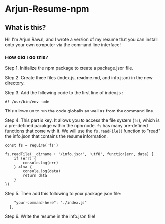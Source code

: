 # Arjun-Resume-npm

## What is this?

Hi! I'm Arjun Rawal, and I wrote a version of my resume that you can install onto your own computer via the command line interface!

### How did I do this?

Step 1. Initialize the npm package to create a package.json file.

Step 2. Create three files (index.js, readme.md, and info.json) in the new directory.

Step 3. Add the following code to the first line of index.js :

`#! /usr/bin/env node`

This allows us to run the code globally as well as from the command line.

Step 4. This part is key. It allows you to access the file system (`fs`), which is a pre-defined pacakge within the npm node. `fs` has many pre-defined functions that come with it. We will use the `fs.readFile()` function to "read" the info.json that contains the resume information.

```
const fs = require('fs')

fs.readFile(__dirname + '/info.json', 'utf8', function(err, data) {
    if (err) {
        console.log(err)
    } else {
        console.log(data)
        return data
    }
})
```

Step 5. Then add this following to your package.json file:

```"bin": {
    "your-command-here": "./index.js"
  },

```

Step 6. Write the resume in the info.json file!
